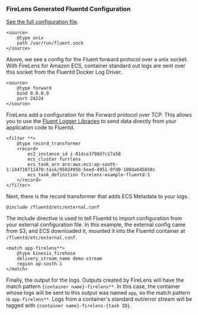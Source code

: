 ### FireLens Generated Fluentd Configuration

[See the full configuration file](generated_by_firelens.conf).

```
<source>
    @type unix
    path /var/run/fluent.sock
</source>
```

Above, we see a config for the Fluent forward protocol over a unix socket.
With FireLens for Amazon ECS, container standard out logs are sent over this socket from the Fluentd Docker Log Driver.

```
<source>
    @type forward
    bind 0.0.0.0
    port 24224
</source>
```

FireLens add a configuration for the Forward protocol over TCP. This allows you to use the [Fluent Logger Libraries](https://github.com/fluent/fluent-logger-golang) to send data directly from your application code to Fluentd.

```
<filter **>
    @type record_transformer
    <record>
        ec2_instance_id i-01dce3798d7c17a58
        ecs_cluster furrlens
        ecs_task_arn arn:aws:ecs:ap-south-1:144718711470:task/9502495b-5eed-4951-9fd0-188da645658c
        ecs_task_definition firelens-example-fluentd:1
    </record>
</filter>
```

Next, there is the record transformer that adds ECS Metadata to your logs.

```
@include /fluentd/etc/external.conf
```

The include directive is used to tell Fluentd to import configuration from your external configuration file. In this example, the external config came from S3, and ECS downloaded it, mounted it into the Fluentd container at `/fluentd/etc/external.conf`.

```
<match app-firelens**>
    @type kinesis_firehose
    delivery_stream_name demo-stream
    region ap-south-1
</match>
```

Finally, the output for the logs. Outputs created by FireLens will have the match pattern `{container name}-firelens**`. In this case, the container whose logs will be sent to this output was named `app`, so the match pattern is `app-firelens**`. Logs from a container's standard out/error stream will be tagged with `{container name}-firelens-{task ID}`.

